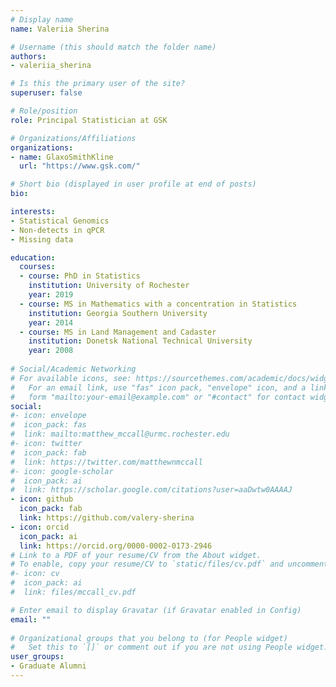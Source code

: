 ```yaml
---
# Display name
name: Valeriia Sherina

# Username (this should match the folder name)
authors:
- valeriia_sherina

# Is this the primary user of the site?
superuser: false

# Role/position
role: Principal Statistician at GSK

# Organizations/Affiliations
organizations:
- name: GlaxoSmithKline
  url: "https://www.gsk.com/"

# Short bio (displayed in user profile at end of posts)
bio: 

interests:
- Statistical Genomics
- Non-detects in qPCR
- Missing data

education:
  courses:
  - course: PhD in Statistics
    institution: University of Rochester
    year: 2019
  - course: MS in Mathematics with a concentration in Statistics
    institution: Georgia Southern University
    year: 2014
  - course: MS in Land Management and Cadaster
    institution: Donetsk National Technical University
    year: 2008
    
# Social/Academic Networking
# For available icons, see: https://sourcethemes.com/academic/docs/widgets/#icons
#   For an email link, use "fas" icon pack, "envelope" icon, and a link in the
#   form "mailto:your-email@example.com" or "#contact" for contact widget.
social:
#- icon: envelope
#  icon_pack: fas
#  link: mailto:matthew_mccall@urmc.rochester.edu
#- icon: twitter
#  icon_pack: fab
#  link: https://twitter.com/matthewnmccall
#- icon: google-scholar
#  icon_pack: ai
#  link: https://scholar.google.com/citations?user=aaDwtw0AAAAJ
- icon: github
  icon_pack: fab
  link: https://github.com/valery-sherina
- icon: orcid
  icon_pack: ai
  link: https://orcid.org/0000-0002-0173-2946
# Link to a PDF of your resume/CV from the About widget.
# To enable, copy your resume/CV to `static/files/cv.pdf` and uncomment the lines below.  
#- icon: cv
#  icon_pack: ai
#  link: files/mccall_cv.pdf

# Enter email to display Gravatar (if Gravatar enabled in Config)
email: ""
  
# Organizational groups that you belong to (for People widget)
#   Set this to `[]` or comment out if you are not using People widget.  
user_groups:
- Graduate Alumni
---
```





